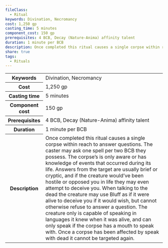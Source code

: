 ```yaml
---
fileClass:
  - Ritual
keywords: Divination, Necromancy
cost: 1,250 gp
casting_time: 5 minutes
component_cost: 150 gp
prerequisites: 4 BCB, Decay (Nature-Anima) affinity talent
duration: 1 minute per BCB
description: Once completed this ritual causes a single corpse within reach to answer questions. The caster may ask one spell per two BCB they possess. The corpse’s is only aware or has knowledge of events that occurred during its life. Answers from the target are usually brief or cryptic, and if the creature would’ve been hostile or opposed you in life they may even attempt to deceive you. When talking to the dead the creature may use Bluff as if it were alive to deceive you if it would wish, but cannot otherwise refuse to answer a question. The creature only is capable of speaking in languages it knew when it was alive, and can only speak if the corpse has a mouth to speak with. Once a corpse has been affected by speak with dead it cannot be targeted again.
share: true
tags:
  - Rituals
---
```


<p><span style="overflow-x: auto;"><table><tbody><tr><th>Keywords</th><td>Divination, Necromancy</td></tr><tr><th>Cost</th><td>1,250 gp</td></tr><tr><th>Casting time</th><td>5 minutes</td></tr><tr><th>Component cost</th><td>150 gp</td></tr><tr><th>Prerequisites</th><td>4 BCB, Decay (Nature-Anima) affinity talent</td></tr><tr><th>Duration</th><td>1 minute per BCB</td></tr><tr><th>Description</th><td>Once completed this ritual causes a single corpse within reach to answer questions. The caster may ask one spell per two BCB they possess. The corpse’s is only aware or has knowledge of events that occurred during its life. Answers from the target are usually brief or cryptic, and if the creature would’ve been hostile or opposed you in life they may even attempt to deceive you. When talking to the dead the creature may use Bluff as if it were alive to deceive you if it would wish, but cannot otherwise refuse to answer a question. The creature only is capable of speaking in languages it knew when it was alive, and can only speak if the corpse has a mouth to speak with. Once a corpse has been affected by speak with dead it cannot be targeted again.</td></tr></tbody></table></span></p>